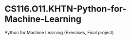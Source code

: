 # CS116.O11.KHTN-Python-for-Machine-Learning
Python for Machine Learning (Exercises, Final project)
